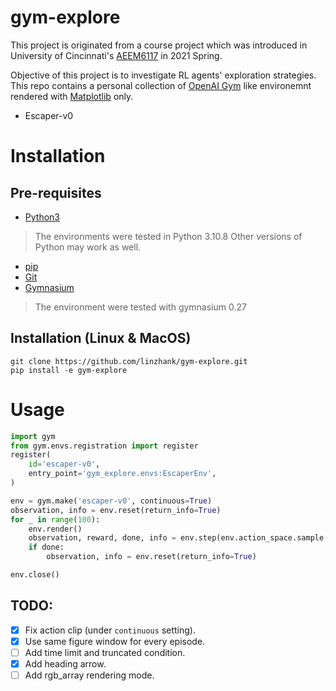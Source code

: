# gym-explore

This project is originated from a course project which was introduced in
University of Cincinnati's
[AEEM6117](https://www.coursicle.com/uc/courses/AEEM/6117/) in 2021 Spring.

Objective of this project is to investigate RL agents' exploration strategies.
This repo contains a personal collection of 
[OpenAI Gym](https://github.com/openai/gym) like environemnt rendered with 
[Matplotlib](https://matplotlib.org/) only.

- Escaper-v0

# Installation

## Pre-requisites

- [Python3](https://www.python.org/)

> The environments were tested in Python 3.10.8 Other versions of Python may work as well.

- [pip](https://pypi.org/project/pip/)
- [Git](https://git-scm.com/)
- [Gymnasium](https://github.com/Farama-Foundation/Gymnasium)

> The environment were tested with gymnasium 0.27

## Installation (Linux & MacOS)

```shell
git clone https://github.com/linzhank/gym-explore.git
pip install -e gym-explore
```

# Usage

```python
import gym
from gym.envs.registration import register
register(
    id='escaper-v0',
    entry_point='gym_explore.envs:EscaperEnv',
)

env = gym.make('escaper-v0', continuous=True)
observation, info = env.reset(return_info=True)
for _ in range(100):
    env.render()
    observation, reward, done, info = env.step(env.action_space.sample())
    if done:
        observation, info = env.reset(return_info=True)

env.close()
```

## TODO:
- [x] Fix action clip (under `continuous` setting).
- [x] Use same figure window for every episode.
- [ ] Add time limit and truncated condition.
- [x] Add heading arrow.
- [ ] Add rgb_array rendering mode.
